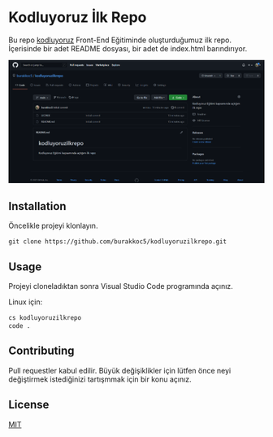 # Kodluyoruz İlk Repo
Bu repo [kodluyoruz](https://www.kodluyoruz.org/) Front-End Eğitiminde oluşturduğumuz ilk repo. İçerisinde bir adet README dosyası, bir adet de index.html barındırıyor.

![image](figures/githubpage.png)

## Installation

Öncelikle projeyi klonlayın.

```
git clone https://github.com/burakkoc5/kodluyoruzilkrepo.git
```

## Usage

Projeyi cloneladıktan sonra Visual Studio Code programında açınız.

Linux için: 

```
cs kodluyoruzilkrepo
code .
```

## Contributing

Pull requestler kabul edilir. Büyük değişiklikler için lütfen önce neyi değiştirmek istediğinizi tartışmmak için bir konu açınız.

## License 

[MIT](https://choosealicense.com/licenses/mit/)
